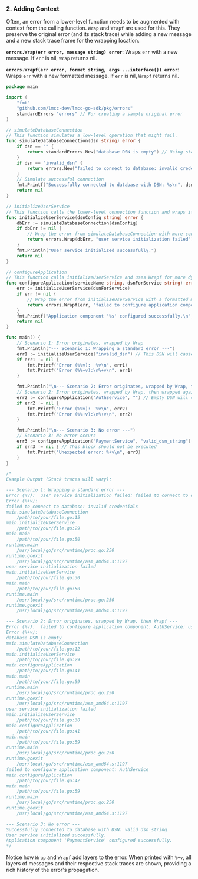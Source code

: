 <!--
 * Author: Martin <lmccc.dev@gmail.com>
 * Co-Author: AI Assistant
 * Description: This document was collaboratively developed by Martin and AI Assistant.
-->

### 2. Adding Context

Often, an error from a lower-level function needs to be augmented with context from the calling function. `Wrap` and `Wrapf` are used for this. They preserve the original error (and its stack trace) while adding a new message and a new stack trace frame for the wrapping location.

**`errors.Wrap(err error, message string) error`**: Wraps `err` with a new message. If `err` is nil, `Wrap` returns nil.

**`errors.Wrapf(err error, format string, args ...interface{}) error`**: Wraps `err` with a new formatted message. If `err` is nil, `Wrapf` returns nil.

```go
package main

import (
	"fmt"
	"github.com/lmcc-dev/lmcc-go-sdk/pkg/errors"
	standardErrors "errors" // For creating a sample original error
)

// simulateDatabaseConnection
// This function simulates a low-level operation that might fail.
func simulateDatabaseConnection(dsn string) error {
	if dsn == "" {
		return standardErrors.New("database DSN is empty") // Using standard error for variety
	}
	if dsn == "invalid_dsn" {
		return errors.New("failed to connect to database: invalid credentials") // Using lmcc-go-sdk error
	}
	// Simulate successful connection
	fmt.Printf("Successfully connected to database with DSN: %s\n", dsn)
	return nil
}

// initializeUserService
// This function calls the lower-level connection function and wraps its error if it occurs.
func initializeUserService(dsnConfig string) error {
	dbErr := simulateDatabaseConnection(dsnConfig)
	if dbErr != nil {
		// Wrap the error from simulateDatabaseConnection with more context.
		return errors.Wrap(dbErr, "user service initialization failed")
	}
	fmt.Println("User service initialized successfully.")
	return nil
}

// configureApplication
// This function calls initializeUserService and uses Wrapf for more dynamic context.
func configureApplication(serviceName string, dsnForService string) error {
	err := initializeUserService(dsnForService)
	if err != nil {
		// Wrap the error from initializeUserService with a formatted message.
		return errors.Wrapf(err, "failed to configure application component: %s", serviceName)
	}
	fmt.Printf("Application component '%s' configured successfully.\n", serviceName)
	return nil
}

func main() {
	// Scenario 1: Error originates, wrapped by Wrap
	fmt.Println("--- Scenario 1: Wrapping a standard error ---")
	err1 := initializeUserService("invalid_dsn") // This DSN will cause simulateDatabaseConnection to return an lmcc error
	if err1 != nil {
		fmt.Printf("Error (%%v):  %v\n", err1)
		fmt.Printf("Error (%%+v):\n%+v\n", err1)
	}

	fmt.Println("\n--- Scenario 2: Error originates, wrapped by Wrap, then Wrapf ---")
	// Scenario 2: Error originates, wrapped by Wrap, then wrapped again by Wrapf
	err2 := configureApplication("AuthService", "") // Empty DSN will cause simulateDatabaseConnection to return a standard error
	if err2 != nil {
		fmt.Printf("Error (%%v):  %v\n", err2)
		fmt.Printf("Error (%%+v):\n%+v\n", err2)
	}

	fmt.Println("\n--- Scenario 3: No error ---")
	// Scenario 3: No error occurs
	err3 := configureApplication("PaymentService", "valid_dsn_string")
	if err3 != nil { // This block should not be executed
		fmt.Printf("Unexpected error: %+v\n", err3)
	}
}

/*
Example Output (Stack traces will vary):

--- Scenario 1: Wrapping a standard error ---
Error (%v):  user service initialization failed: failed to connect to database: invalid credentials
Error (%+v):
failed to connect to database: invalid credentials
main.simulateDatabaseConnection
	/path/to/your/file.go:15
main.initializeUserService
	/path/to/your/file.go:29
main.main
	/path/to/your/file.go:50
runtime.main
	/usr/local/go/src/runtime/proc.go:250
runtime.goexit
	/usr/local/go/src/runtime/asm_amd64.s:1197
user service initialization failed
main.initializeUserService
	/path/to/your/file.go:30
main.main
	/path/to/your/file.go:50
runtime.main
	/usr/local/go/src/runtime/proc.go:250
runtime.goexit
	/usr/local/go/src/runtime/asm_amd64.s:1197

--- Scenario 2: Error originates, wrapped by Wrap, then Wrapf ---
Error (%v):  failed to configure application component: AuthService: user service initialization failed: database DSN is empty
Error (%+v):
database DSN is empty
main.simulateDatabaseConnection
	/path/to/your/file.go:12
main.initializeUserService
	/path/to/your/file.go:29
main.configureApplication
	/path/to/your/file.go:41
main.main
	/path/to/your/file.go:59
runtime.main
	/usr/local/go/src/runtime/proc.go:250
runtime.goexit
	/usr/local/go/src/runtime/asm_amd64.s:1197
user service initialization failed
main.initializeUserService
	/path/to/your/file.go:30
main.configureApplication
	/path/to/your/file.go:41
main.main
	/path/to/your/file.go:59
runtime.main
	/usr/local/go/src/runtime/proc.go:250
runtime.goexit
	/usr/local/go/src/runtime/asm_amd64.s:1197
failed to configure application component: AuthService
main.configureApplication
	/path/to/your/file.go:42
main.main
	/path/to/your/file.go:59
runtime.main
	/usr/local/go/src/runtime/proc.go:250
runtime.goexit
	/usr/local/go/src/runtime/asm_amd64.s:1197

--- Scenario 3: No error ---
Successfully connected to database with DSN: valid_dsn_string
User service initialized successfully.
Application component 'PaymentService' configured successfully.
*/
```
Notice how `Wrap` and `Wrapf` add layers to the error. When printed with `%+v`, all layers of messages and their respective stack traces are shown, providing a rich history of the error's propagation.
